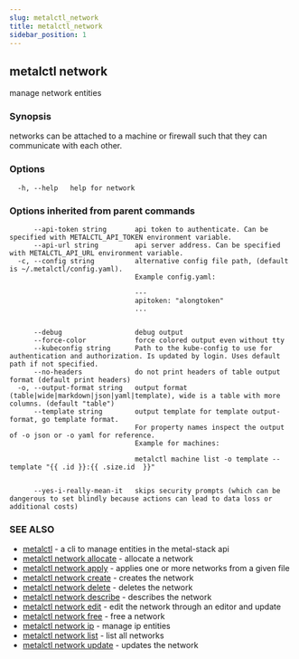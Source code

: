 ```yaml
---
slug: metalctl_network
title: metalctl_network
sidebar_position: 1
---
```


## metalctl network

manage network entities

### Synopsis

networks can be attached to a machine or firewall such that they can communicate with each other.

### Options

```
  -h, --help   help for network
```

### Options inherited from parent commands

```
      --api-token string       api token to authenticate. Can be specified with METALCTL_API_TOKEN environment variable.
      --api-url string         api server address. Can be specified with METALCTL_API_URL environment variable.
  -c, --config string          alternative config file path, (default is ~/.metalctl/config.yaml).
                               Example config.yaml:
                               
                               ---
                               apitoken: "alongtoken"
                               ...
                               
                               
      --debug                  debug output
      --force-color            force colored output even without tty
      --kubeconfig string      Path to the kube-config to use for authentication and authorization. Is updated by login. Uses default path if not specified.
      --no-headers             do not print headers of table output format (default print headers)
  -o, --output-format string   output format (table|wide|markdown|json|yaml|template), wide is a table with more columns. (default "table")
      --template string        output template for template output-format, go template format.
                               For property names inspect the output of -o json or -o yaml for reference.
                               Example for machines:
                               
                               metalctl machine list -o template --template "{{ .id }}:{{ .size.id  }}"
                               
                               
      --yes-i-really-mean-it   skips security prompts (which can be dangerous to set blindly because actions can lead to data loss or additional costs)
```

### SEE ALSO

* [metalctl](metalctl.md)	 - a cli to manage entities in the metal-stack api
* [metalctl network allocate](metalctl_network_allocate.md)	 - allocate a network
* [metalctl network apply](metalctl_network_apply.md)	 - applies one or more networks from a given file
* [metalctl network create](metalctl_network_create.md)	 - creates the network
* [metalctl network delete](metalctl_network_delete.md)	 - deletes the network
* [metalctl network describe](metalctl_network_describe.md)	 - describes the network
* [metalctl network edit](metalctl_network_edit.md)	 - edit the network through an editor and update
* [metalctl network free](metalctl_network_free.md)	 - free a network
* [metalctl network ip](metalctl_network_ip.md)	 - manage ip entities
* [metalctl network list](metalctl_network_list.md)	 - list all networks
* [metalctl network update](metalctl_network_update.md)	 - updates the network

